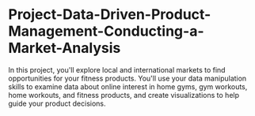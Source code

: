 # Project-Data-Driven-Product-Management-Conducting-a-Market-Analysis
In this project, you'll explore local and international markets to find opportunities for your fitness products. You'll use your data manipulation skills to examine data about online interest in home gyms, gym workouts, home workouts, and fitness products, and create visualizations to help guide your product decisions.
